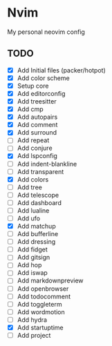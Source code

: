 # Nvim

My personal neovim config

## TODO

- [x] Add Initial files (packer/hotpot)
- [x] Add color scheme
- [x] Setup core
- [x] Add editorconfig
- [x] Add treesitter
- [x] Add cmp
- [x] Add autopairs
- [x] Add comment
- [x] Add surround
- [ ] Add repeat
- [ ] Add conjure
- [x] Add lspconfig
- [ ] Add indent-blankline
- [ ] Add transparent
- [x] Add colors
- [ ] Add tree
- [ ] Add telescope
- [ ] Add dashboard
- [ ] Add lualine
- [ ] Add ufo
- [x] Add matchup
- [ ] Add bufferline
- [ ] Add dressing
- [ ] Add fidget
- [ ] Add gitsign
- [ ] Add hop
- [ ] Add iswap
- [ ] Add markdownpreview
- [ ] Add openbrowser
- [ ] Add todocomment
- [ ] Add toggleterm
- [ ] Add wordmotion
- [ ] Add hydra
- [x] Add startuptime
- [ ] Add project
